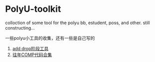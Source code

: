 # PolyU-toolkit
colloction of some tool for the polyu bb, estudent, poss, and other. still constructing...

一些polyu小工具的收集，还有一些是自己写的

1. [add drop阶段工具](https://github.com/Marco129/PolyUAddDropToolkit)
2. [往年COMP代码合集](https://github.com/ZHANG-CAIQI/PolyU_COMP)
